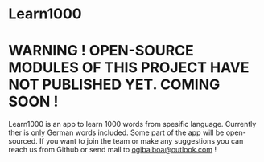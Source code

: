 # Learn1000
# WARNING ! OPEN-SOURCE MODULES OF THIS PROJECT HAVE NOT PUBLISHED YET. COMING SOON !
Learn1000 is an app to learn 1000 words from spesific language. Currently ther is only German words included. Some part of the app will be open-sourced. If you want to join the team or make any suggestions you can reach us from Github or send mail to ogibalboa@outlook.com !
